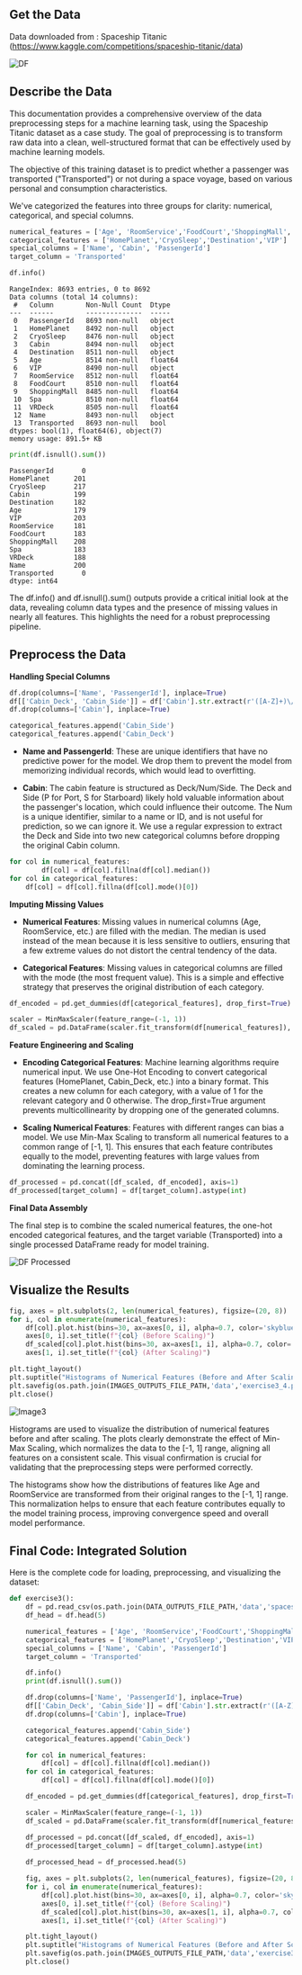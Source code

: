 ## Get the Data

Data downloaded from : Spaceship Titanic (https://www.kaggle.com/competitions/spaceship-titanic/data)

![DF](../../assets/images/data/exercise3_1.png)

## Describe the Data

This documentation provides a comprehensive overview of the data preprocessing steps for a machine learning task, using the Spaceship Titanic dataset as a case study. The goal of preprocessing is to transform raw data into a clean, well-structured format that can be effectively used by machine learning models.

The objective of this training dataset is to predict whether a passenger was transported ("Transported") or not during a space voyage, based on various personal and consumption characteristics. 

We've categorized the features into three groups for clarity: numerical, categorical, and special columns.

``` py
numerical_features = ['Age', 'RoomService','FoodCourt','ShoppingMall', 'Spa', 'VRDeck']
categorical_features = ['HomePlanet','CryoSleep','Destination','VIP']
special_columns = ['Name', 'Cabin', 'PassengerId']
target_column = 'Transported'
```

``` py
df.info()
```
```
RangeIndex: 8693 entries, 0 to 8692
Data columns (total 14 columns):
 #   Column        Non-Null Count  Dtype
---  ------        --------------  -----
 0   PassengerId   8693 non-null   object
 1   HomePlanet    8492 non-null   object
 2   CryoSleep     8476 non-null   object
 3   Cabin         8494 non-null   object
 4   Destination   8511 non-null   object
 5   Age           8514 non-null   float64
 6   VIP           8490 non-null   object
 7   RoomService   8512 non-null   float64
 8   FoodCourt     8510 non-null   float64
 9   ShoppingMall  8485 non-null   float64
 10  Spa           8510 non-null   float64
 11  VRDeck        8505 non-null   float64
 12  Name          8493 non-null   object
 13  Transported   8693 non-null   bool
dtypes: bool(1), float64(6), object(7)
memory usage: 891.5+ KB
```
``` py
print(df.isnull().sum())
```
```
PassengerId       0
HomePlanet      201
CryoSleep       217
Cabin           199
Destination     182
Age             179
VIP             203
RoomService     181
FoodCourt       183
ShoppingMall    208
Spa             183
VRDeck          188
Name            200
Transported       0
dtype: int64
```

The df.info() and df.isnull().sum() outputs provide a critical initial look at the data, revealing column data types and the presence of missing values in nearly all features. This highlights the need for a robust preprocessing pipeline.

## Preprocess the Data

**Handling Special Columns**

``` py
df.drop(columns=['Name', 'PassengerId'], inplace=True)
df[['Cabin_Deck', 'Cabin_Side']] = df['Cabin'].str.extract(r'([A-Z]+)\/\d+\/([A-Z]+)')
df.drop(columns=['Cabin'], inplace=True)

categorical_features.append('Cabin_Side')
categorical_features.append('Cabin_Deck')
```

- **Name and PassengerId**: These are unique identifiers that have no predictive power for the model. We drop them to prevent the model from memorizing individual records, which would lead to overfitting.

- **Cabin**: The cabin feature is structured as Deck/Num/Side. The Deck and Side (P for Port, S for Starboard) likely hold valuable information about the passenger's location, which could influence their outcome. The Num is a unique identifier, similar to a name or ID, and is not useful for prediction, so we can ignore it. We use a regular expression to extract the Deck and Side into two new categorical columns before dropping the original Cabin column.

``` py
for col in numerical_features:
        df[col] = df[col].fillna(df[col].median())
for col in categorical_features:
    df[col] = df[col].fillna(df[col].mode()[0])
```

**Imputing Missing Values**

- **Numerical Features**: Missing values in numerical columns (Age, RoomService, etc.) are filled with the median. The median is used instead of the mean because it is less sensitive to outliers, ensuring that a few extreme values do not distort the central tendency of the data.

- **Categorical Features**: Missing values in categorical columns are filled with the mode (the most frequent value). This is a simple and effective strategy that preserves the original distribution of each category.


``` py
df_encoded = pd.get_dummies(df[categorical_features], drop_first=True)
```

``` py
scaler = MinMaxScaler(feature_range=(-1, 1))
df_scaled = pd.DataFrame(scaler.fit_transform(df[numerical_features]), columns=numerical_features)
```

**Feature Engineering and Scaling**

- **Encoding Categorical Features**: Machine learning algorithms require numerical input. We use One-Hot Encoding to convert categorical features (HomePlanet, Cabin_Deck, etc.) into a binary format. This creates a new column for each category, with a value of 1 for the relevant category and 0 otherwise. The drop_first=True argument prevents multicollinearity by dropping one of the generated columns.

- **Scaling Numerical Features**: Features with different ranges can bias a model. We use Min-Max Scaling to transform all numerical features to a common range of [-1, 1]. This ensures that each feature contributes equally to the model, preventing features with large values from dominating the learning process.

``` py
df_processed = pd.concat([df_scaled, df_encoded], axis=1)
df_processed[target_column] = df[target_column].astype(int) 
```

**Final Data Assembly**

The final step is to combine the scaled numerical features, the one-hot encoded categorical features, and the target variable (Transported) into a single processed DataFrame ready for model training.

![DF Processed](../../assets/images/data/exercise3_2.png)

## Visualize the Results

``` py
fig, axes = plt.subplots(2, len(numerical_features), figsize=(20, 8))
for i, col in enumerate(numerical_features):
    df[col].plot.hist(bins=30, ax=axes[0, i], alpha=0.7, color='skyblue')
    axes[0, i].set_title(f"{col} (Before Scaling)")
    df_scaled[col].plot.hist(bins=30, ax=axes[1, i], alpha=0.7, color='salmon')
    axes[1, i].set_title(f"{col} (After Scaling)")

plt.tight_layout()
plt.suptitle("Histograms of Numerical Features (Before and After Scaling)", y=1.02)
plt.savefig(os.path.join(IMAGES_OUTPUTS_FILE_PATH,'data','exercise3_4.png'))
plt.close()
```

![Image3](../../assets/images/data/exercise3_4.png)

Histograms are used to visualize the distribution of numerical features before and after scaling. The plots clearly demonstrate the effect of Min-Max Scaling, which normalizes the data to the [-1, 1] range, aligning all features on a consistent scale. This visual confirmation is crucial for validating that the preprocessing steps were performed correctly.

The histograms show how the distributions of features like Age and RoomService are transformed from their original ranges to the [-1, 1] range. This normalization helps to ensure that each feature contributes equally to the model training process, improving convergence speed and overall model performance.

## Final Code: Integrated Solution

Here is the complete code for loading, preprocessing, and visualizing the dataset:

``` py
def exercise3():
    df = pd.read_csv(os.path.join(DATA_OUTPUTS_FILE_PATH,'data','spaceship_titanic','train.csv'))
    df_head = df.head(5)

    numerical_features = ['Age', 'RoomService','FoodCourt','ShoppingMall', 'Spa', 'VRDeck']
    categorical_features = ['HomePlanet','CryoSleep','Destination','VIP']
    special_columns = ['Name', 'Cabin', 'PassengerId']
    target_column = 'Transported'

    df.info()
    print(df.isnull().sum())

    df.drop(columns=['Name', 'PassengerId'], inplace=True)
    df[['Cabin_Deck', 'Cabin_Side']] = df['Cabin'].str.extract(r'([A-Z]+)\/\d+\/([A-Z]+)')
    df.drop(columns=['Cabin'], inplace=True)

    categorical_features.append('Cabin_Side')
    categorical_features.append('Cabin_Deck')

    for col in numerical_features:
        df[col] = df[col].fillna(df[col].median())
    for col in categorical_features:
        df[col] = df[col].fillna(df[col].mode()[0])

    df_encoded = pd.get_dummies(df[categorical_features], drop_first=True)

    scaler = MinMaxScaler(feature_range=(-1, 1))
    df_scaled = pd.DataFrame(scaler.fit_transform(df[numerical_features]), columns=numerical_features)

    df_processed = pd.concat([df_scaled, df_encoded], axis=1)
    df_processed[target_column] = df[target_column].astype(int) 
    
    df_processed_head = df_processed.head(5)

    fig, axes = plt.subplots(2, len(numerical_features), figsize=(20, 8))
    for i, col in enumerate(numerical_features):
        df[col].plot.hist(bins=30, ax=axes[0, i], alpha=0.7, color='skyblue')
        axes[0, i].set_title(f"{col} (Before Scaling)")
        df_scaled[col].plot.hist(bins=30, ax=axes[1, i], alpha=0.7, color='salmon')
        axes[1, i].set_title(f"{col} (After Scaling)")

    plt.tight_layout()
    plt.suptitle("Histograms of Numerical Features (Before and After Scaling)", y=1.02)
    plt.savefig(os.path.join(IMAGES_OUTPUTS_FILE_PATH,'data','exercise3_4.png'))
    plt.close()
```